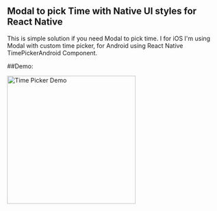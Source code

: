 ## Modal to pick Time with Native UI styles for React Native

This is simple solution if you need Modal to pick time. I for iOS I'm using Modal with custom time picker, for Android using React Native TimePickerAndroid Component. 

##Demo:

<img src="https://github.com/Aronwebpro/react-native-toolkit/blob/master/TimePickerModal/timePicker.gif" alt="Time Picker Demo" width="300px" height="auto">
